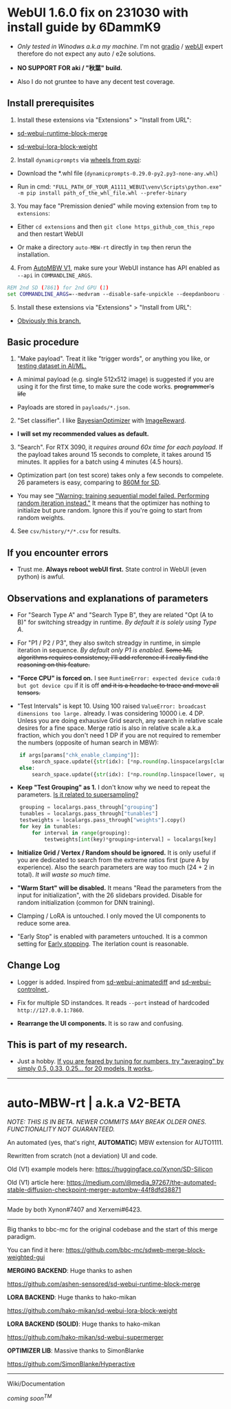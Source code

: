 # WebUI 1.6.0 fix on 231030 with install guide by 6DammK9

- *Only tested in Winodws a.k.a my machine.* I'm not [gradio](https://www.gradio.app/) / [webUI](https://github.com/AUTOMATIC1111/stable-diffusion-webui) expert therefore do not expect any auto / e2e solutions.

- **NO SUPPORT FOR aki / "秋葉" build.**

- Also I do not gruntee to have any decent test coverage.

## Install prerequisites

1. Install these extensions via "Extensions" > "Install from URL":

- [sd-webui-runtime-block-merge](https://github.com/Xynonners/sd-webui-runtime-block-merge)

- [sd-webui-lora-block-weight](https://github.com/hako-mikan/sd-webui-lora-block-weight)

2. Install `dynamicprompts` via [wheels from pypi](https://pypi.org/project/dynamicprompts/#files):

- Download the *.whl file (`dynamicprompts-0.29.0-py2.py3-none-any.whl`)

- Run in cmd: `"FULL_PATH_OF_YOUR_A1111_WEBUI\venv\Scripts\python.exe" -m pip install path_of_the_whl_file.whl --prefer-binary`

3. You may face "Premission denied" while moving extension from `tmp` to `extensions`: 

- Either `cd extensions` and then `git clone https_github_com_this_repo` and then restart WebUI 

- Or make a directory `auto-MBW-rt` directly in `tmp` then rerun the installation.

4. From [AutoMBW V1](https://github.com/Xerxemi/sdweb-auto-MBW), make sure your WebUI instance has API enabled as `--api` in `COMMANDLINE_ARGS`.

```bat
REM 2nd SD (7861) for 2nd GPU (1)
set COMMANDLINE_ARGS=--medvram --disable-safe-unpickle --deepdanbooru --xformers --no-half-vae --api --port=7861 --device-id=1
```

5. Install these extensions via "Extensions" > "Install from URL":

- [Obviously this branch.](https://github.com/6DammK9/auto-MBW-rt/tree/webui-160-update)

## Basic procedure

1. "Make payload". Treat it like "trigger words", or anything you like, or [testing dataset in AI/ML.](https://en.wikipedia.org/wiki/Training,_validation,_and_test_data_sets)

- A minimal payload (e.g. single 512x512 image) is suggested if you are using it for the first time, to make sure the code works. ~~programmer's life~~

- Payloads are stored in `payloads/*.json`.

2. "Set classifier". I like [BayesianOptimizer](https://nbviewer.org/github/SimonBlanke/hyperactive-tutorial/blob/main/notebooks/hyperactive_tutorial.ipynb) with [ImageReward](https://github.com/THUDM/ImageReward). 

- **I will set my recommended values as default.**

3. "Search". For RTX 3090, it *requires around 60x time for each payload.* If the payload takes around 15 seconds to complete, it takes around 15 minutes. It applies for a batch using 4 minutes (4.5 hours).

- Optimization part (on test score) takes only a few seconds to compelete. 26 parameters is easy, comparing to [860M for SD](https://huggingface.co/docs/diffusers/v0.5.1/en/api/pipelines/stable_diffusion). 

- You may see ["Warning: training sequential model failed. Performing random iteration instead."](https://github.com/SimonBlanke/Gradient-Free-Optimizers/blob/master/gradient_free_optimizers/optimizers/smb_opt/smbo.py#L153) It means that the optimizer has nothing to initialize but pure random. Ignore this if you're going to start from random weights. 

4. See `csv/history/*/*.csv` for results.

## If you encounter errors

- Trust me. **Always reboot webUI first.** State control in WebUI (even python) is awful.

## Observations and explanations of parameters

- For "Search Type A" and "Search Type B", they are related "Opt (A to B)" for switching streadgy in runtime. *By default it is solely using Type A*.

- For "P1 / P2 / P3", they also switch streadgy in runtime, in simple iteration in sequence. *By default only P1 is enabled*. ~~Some ML algorithms requires consistency, I'll add reference if I really find the reasoning on this feature.~~

- **"Force CPU" is forced on.** I see `RuntimeError: expected device cuda:0 but got device cpu` if it is off ~~and it is a headache to trace and move all tensors.~~

- "Test Intervals" is kept 10. Using 100 raised `ValueError: broadcast dimensions too large.` already. I was considering 10000 i.e. 4 DP. Unless you are doing exhausive Grid search, any search in relative scale desires for a fine space. Merge ratio is also in relative scale a.k.a fraction, which you don't need 1 DP if you are not required to remember the numbers (opposite of human search in MBW):

```py
    if args[params["chk_enable_clamping"]]:
        search_space.update({str(idx): [*np.round(np.linspace(args[clamp_lower[idx]], args[clamp_upper[idx]], num=args[pass_params["sl_test_interval"]]+1), 8)]})
    else:
        search_space.update({str(idx): [*np.round(np.linspace(lower, upper, num=args[pass_params["sl_test_interval"]]+1), 8)]})
```

- **Keep "Test Grouping" as 1.** I don't know why we need to repeat the parameters. [Is it related to supersampling?](https://en.wikipedia.org/wiki/Supersampling)

```py
    grouping = localargs.pass_through["grouping"]
    tunables = localargs.pass_through["tunables"]
    testweights = localargs.pass_through["weights"].copy()
    for key in tunables:
        for interval in range(grouping):
            testweights[int(key)*grouping+interval] = localargs[key]

```

- **Initialize Grid / Vertex / Random should be ignored.** It is only useful if you are dedicated to search from the extreme ratios first (pure A by experience). Also the search parameters are way too much (24 + 2 in total). *It will waste so much time.*

- **"Warm Start" will be disabled.** It means "Read the parameters from the input for initialization", with the 26 slidebars provided. Disable for random initialization (common for DNN training).

- Clamping / LoRA is untouched. I only moved the UI components to reduce some area. 

- "Early Stop" is enabled with parameters untouched. It is a common setting for [Early stopping](https://en.wikipedia.org/wiki/Early_stopping). The iterlation count is reasonable.

## Change Log

- Logger is added. Inspired from [sd-webui-animatediff](https://github.com/continue-revolution/sd-webui-animatediff) and [sd-webui-controlnet
](https://github.com/Mikubill/sd-webui-controlnet).

- Fix for multiple SD instandces. It reads `--port` instead of hardcoded `http://127.0.0.1:7860`.

- **Rearrange the UI components.** It is so raw and confusing.

## This is part of my research.

- Just a hobby. [If you are feared by tuning for numbers, try "averaging" by simply 0.5, 0.33, 0.25... for 20 models. It works.](https://github.com/6DammK9/nai-anime-pure-negative-prompt/tree/main/ch05).

----

# auto-MBW-rt | a.k.a V2-BETA
*NOTE: THIS IS IN BETA. NEWER COMMITS MAY BREAK OLDER ONES. FUNCTIONALITY NOT GUARANTEED.*

An automated (yes, that's right, **AUTOMATIC**) MBW extension for AUTO1111.

Rewritten from scratch (not a deviation) UI and code.

Old (V1) example models here: https://huggingface.co/Xynon/SD-Silicon

Old (V1) article here: https://medium.com/@media_97267/the-automated-stable-diffusion-checkpoint-merger-autombw-44f8dfd38871

----

Made by both Xynon#7407 and Xerxemi#6423.

----

Big thanks to bbc-mc for the original codebase and the start of this merge paradigm. 

You can find it here: https://github.com/bbc-mc/sdweb-merge-block-weighted-gui

**MERGING BACKEND**: Huge thanks to ashen

https://github.com/ashen-sensored/sd-webui-runtime-block-merge

**LORA BACKEND**: Huge thanks to hako-mikan

https://github.com/hako-mikan/sd-webui-lora-block-weight

**LORA BACKEND (SOLID)**: Huge thanks to hako-mikan

https://github.com/hako-mikan/sd-webui-supermerger

**OPTIMIZER LIB**: Massive thanks to SimonBlanke

https://github.com/SimonBlanke/Hyperactive

----

Wiki/Documentation

*coming soon<sup>TM</sup>*
